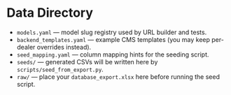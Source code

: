 # Data Directory

- `models.yaml` — model slug registry used by URL builder and tests.
- `backend_templates.yaml` — example CMS templates (you may keep per-dealer overrides instead).
- `seed_mapping.yaml` — column mapping hints for the seeding script.
- `seeds/` — generated CSVs will be written here by `scripts/seed_from_export.py`.
- `raw/` — place your `database_export.xlsx` here before running the seed script.
